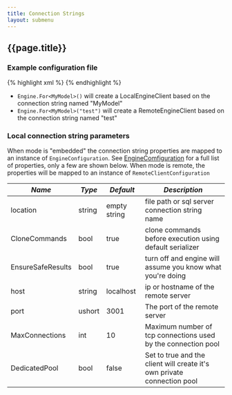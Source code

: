 ```yaml
---
title: Connection Strings
layout: submenu
---
```

## {{page.title}}

### Example configuration file
{% highlight xml %}
<connnectionStrings>
   <add name="MyModel" connectionString="mode=embedded;location=c:\db\mymodel"/>
   <add name="test" connectionString="mode=remote;host=10.0.0.20;port=3001"/>
 </connnectionStrings>
{% endhighlight %}

* `Engine.For<MyModel>()` will  create a LocalEngineClient based on the connection string named "MyModel"
* `Engine.For<MyModel>("test")` will create a RemoteEngineClient based on the connection string named "test"

### Local connection string parameters
When mode is "embedded" the connection string properties are mapped to an instance of `EngineConfiguration`.
See [EngineComfiguration](../engine) for a full list of properties, only a few are shown below. When mode is remote, the properties will be mapped to an instance of  `RemoteClientConfiguration`

*Name* | *Type* | *Default* | *Description*
-------|--------|-----------|--------------
location | string | empty string | file path or sql server connection string name
CloneCommands| bool | true |clone commands before execution using default serializer
EnsureSafeResults | bool | true | turn off and engine will assume you know what you're doing
host | string | localhost | ip or hostname of the remote server
port | ushort | 3001 | The port of the remote server
MaxConnections | int | 10 | Maximum number of tcp connections used by the connection pool
DedicatedPool | bool | false | Set to true and the client will create it's own private connection pool

